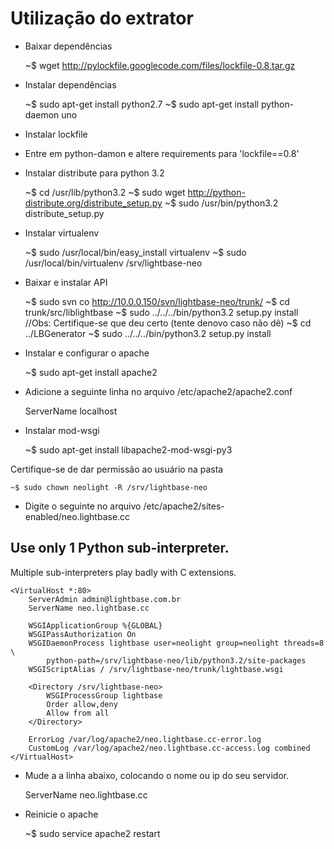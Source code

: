 # Utilização do extrator

- Baixar dependências

    ~$ wget http://pylockfile.googlecode.com/files/lockfile-0.8.tar.gz

- Instalar dependências

    ~$ sudo apt-get install python2.7
    ~$ sudo apt-get install python-daemon
uno

- Instalar lockfile

- Entre em python-damon e altere requirements para 'lockfile==0.8'

- Instalar distribute para python 3.2

    ~$ cd /usr/lib/python3.2
    ~$ sudo wget http://python-distribute.org/distribute_setup.py
    ~$ sudo /usr/bin/python3.2 distribute_setup.py

- Instalar virtualenv

    ~$ sudo /usr/local/bin/easy_install virtualenv
    ~$ sudo /usr/local/bin/virtualenv /srv/lightbase-neo

- Baixar e instalar API

    ~$ sudo svn co http://10.0.0.150/svn/lightbase-neo/trunk/
    ~$ cd trunk/src/liblightbase
    ~$ sudo ../../../bin/python3.2 setup.py install //Obs: Certifique-se que deu certo (tente denovo caso não dê)
    ~$ cd ../LBGenerator
    ~$ sudo ../../../bin/python3.2 setup.py install

- Instalar e configurar o apache

    ~$ sudo apt-get install apache2

- Adicione a seguinte linha no arquivo /etc/apache2/apache2.conf

    ServerName localhost

- Instalar mod-wsgi

    ~$ sudo apt-get install libapache2-mod-wsgi-py3

Certifique-se de dar permissão ao usuário na pasta

    ~$ sudo chown neolight -R /srv/lightbase-neo

- Digite o seguinte no arquivo /etc/apache2/sites-enabled/neo.lightbase.cc

## Use only 1 Python sub-interpreter.  
Multiple sub-interpreters play badly with C extensions.

    <VirtualHost *:80>
        ServerAdmin admin@lightbase.com.br
        ServerName neo.lightbase.cc

        WSGIApplicationGroup %{GLOBAL}
        WSGIPassAuthorization On
        WSGIDaemonProcess lightbase user=neolight group=neolight threads=8 \
            python-path=/srv/lightbase-neo/lib/python3.2/site-packages
        WSGIScriptAlias / /srv/lightbase-neo/trunk/lightbase.wsgi

        <Directory /srv/lightbase-neo>
            WSGIProcessGroup lightbase
            Order allow,deny
            Allow from all
        </Directory>

        ErrorLog /var/log/apache2/neo.lightbase.cc-error.log
        CustomLog /var/log/apache2/neo.lightbase.cc-access.log combined
    </VirtualHost>

- Mude a a linha abaixo, colocando o nome ou ip do seu servidor.

    ServerName neo.lightbase.cc

- Reinicie o apache

    ~$ sudo service apache2 restart


